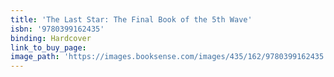 ```yaml
---
title: 'The Last Star: The Final Book of the 5th Wave'
isbn: '9780399162435'
binding: Hardcover
link_to_buy_page:
image_path: 'https://images.booksense.com/images/435/162/9780399162435.jpg'
---
```




